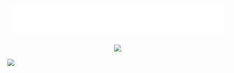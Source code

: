 <h1 align="center">
  <img src="https://github.com/ripalnakiya/ripalnakiya/blob/main/Images/name.svg" alt="Ripal Nakiya" />
</h1>

<p align="center">
  <img src="https://readme-typing-svg.herokuapp.com?color=08D9D6&center=true&vCenter=true&lines=Web+developer+%F0%9F%92%BB;4%2B+years+of+coding+experience+;Passionate+student+;Learning+new+skills">
  </p>

<img src="https://media.giphy.com/media/hvRJCLFzcasrR4ia7z/giphy.gif" width="28">
